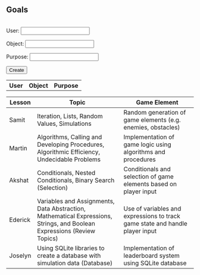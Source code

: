 <html lang="en">
<head>
    <meta charset="UTF-8">
    <meta http-equiv="X-UA-Compatible" content="IE=edge">
    <meta name="viewport" content="width=device-width, initial-scale=1.0">
    <title>Goals</title>
    <link rel="stylesheet" href="table.css">
    <link rel="oogabooga">
</head>
<body>
  <main class = "table"> 
      <section class="table_header">
        <h1>Goals</h1>
        <table id = "table">
      <!-- </section> -->
      <section class="table_body">
        <table>
          <thead>
          <tbody id="body">
            <tr>
              <!-- <th> id </th> -->
              <th> User </th>
              <th> Object </th>
              <th> Purpose </th>
            <tr>
            <tbody>
            </tbody>
        <!-- </table> -->


<form action="javascript:createGoal()">
    <p><label>
        User:
        <input type="text"  id="goal" required>
    </label></p>
    <p><label>
        Object:
        <input type="text"  id="diff" required>
    </label></p>
     <p><label>
        Purpose:
        <input type="text"  id="time" required>
    </label></p>
      <p>
        <button>Create</button>
    </p>
</form>

<table>
  <thead>
    <tr>
      <th>Lesson</th>
      <th>Topic</th>
      <th>Game Element</th>
    </tr>
  </thead>
  <tbody>
    <tr>
      <td>Samit</td>
      <td>Iteration, Lists, Random Values, Simulations</td>
      <td>Random generation of game elements (e.g. enemies, obstacles)</td>
    </tr>
    <tr>
      <td>Martin</td>
      <td>Algorithms, Calling and Developing Procedures, Algorithmic Efficiency, Undecidable Problems</td>
      <td>Implementation of game logic using algorithms and procedures</td>
    </tr>
    <tr>
      <td>Akshat</td>
      <td>Conditionals, Nested Conditionals, Binary Search (Selection)</td>
      <td>Conditionals and selection of game elements based on player input</td>
    </tr>
    <tr>
      <td>Ederick</td>
      <td>Variables and Assignments, Data Abstraction, Mathematical Expressions, Strings, and Boolean Expressions (Review Topics)</td>
      <td>Use of variables and expressions to track game state and handle player input</td>
    </tr>
    <tr>
      <td>Joselyn</td>
      <td>Using SQLite libraries to create a database with simulation data (Database)</td>
      <td>Implementation of leaderboard system using SQLite database</td>
    </tr>
  </tbody>
</table>




